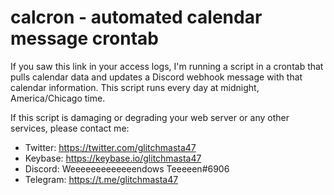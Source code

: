 # calcron - automated calendar message crontab

If you saw this link in your access logs, I'm running a script in a crontab that pulls calendar data and updates a Discord webhook message with that calendar information. This script runs every day at midnight, America/Chicago time.

If this script is damaging or degrading your web server or any other services, please contact me:
- Twitter: https://twitter.com/glitchmasta47
- Keybase: https://keybase.io/glitchmasta47
- Discord: Weeeeeeeeeeeeendows Teeeeen#6906
- Telegram: https://t.me/glitchmasta47
